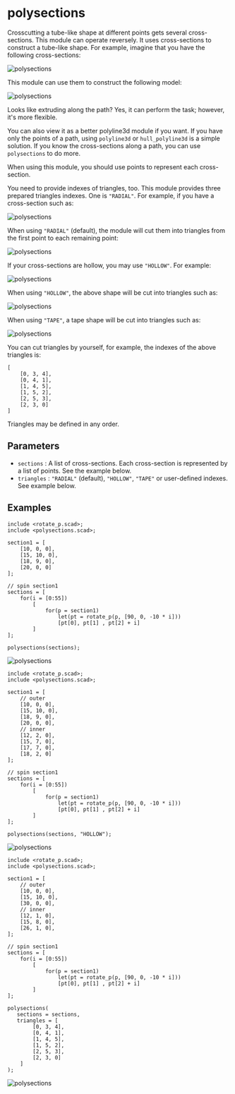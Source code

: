# polysections

Crosscutting a tube-like shape at different points gets several cross-sections. This module can operate reversely. It uses cross-sections to construct a tube-like shape. For example, imagine that you have the following cross-sections:

![polysections](images/lib-polysections-1.JPG)

This module can use them to construct the following model:

![polysections](images/lib-polysections-2.JPG)

Looks like extruding along the path? Yes, it can perform the task; however, it's more flexible. 

You can also view it as a better polyline3d module if you want. If you have only the points of a path, using `polyline3d` or `hull_polyline3d` is a simple solution. If you know the cross-sections along a path, you can use `polysections` to do more. 

When using this module, you should use points to represent each cross-section. 

You need to provide indexes of triangles, too. This module provides three prepared triangles indexes. One is `"RADIAL"`. For example, if you have a cross-section such as:

![polysections](images/lib-polysections-3.JPG)

When using `"RADIAL"` (default), the module will cut them into triangles from the first point to each remaining point:

![polysections](images/lib-polysections-4.JPG)

If your cross-sections are hollow, you may use `"HOLLOW"`. For example:

![polysections](images/lib-polysections-5.JPG)

When using `"HOLLOW"`, the above shape will be cut into triangles such as:

![polysections](images/lib-polysections-6.JPG)

When using `"TAPE"`, a tape shape will be cut into triangles such as:

![polysections](images/lib-polysections-10.JPG)

You can cut triangles by yourself, for example, the indexes of the above triangles is:

    [
        [0, 3, 4],
        [0, 4, 1],
        [1, 4, 5],
        [1, 5, 2],
        [2, 5, 3],
        [2, 3, 0]
    ]

Triangles may be defined in any order.

## Parameters

- `sections` : A list of cross-sections. Each cross-section is represented by a list of points. See the example below.
- `triangles` : `"RADIAL"` (default), `"HOLLOW"`, `"TAPE"` or user-defined indexes. See example below.

## Examples

	include <rotate_p.scad>;
	include <polysections.scad>;
	
	section1 = [
	    [10, 0, 0],
	    [15, 10, 0],
	    [18, 9, 0],
	    [20, 0, 0]
	];
	
	// spin section1
	sections = [
	    for(i = [0:55]) 
	        [
	            for(p = section1)
	                let(pt = rotate_p(p, [90, 0, -10 * i]))
	                [pt[0], pt[1] , pt[2] + i]
	        ]
	];
	    
	polysections(sections);

![polysections](images/lib-polysections-7.JPG)

	include <rotate_p.scad>;
	include <polysections.scad>;
	
	section1 = [
	    // outer
	    [10, 0, 0],
	    [15, 10, 0],
	    [18, 9, 0],
	    [20, 0, 0],
	    // inner
	    [12, 2, 0],
	    [15, 7, 0],
	    [17, 7, 0],
	    [18, 2, 0]
	];
	
	// spin section1
	sections = [
	    for(i = [0:55]) 
	        [
	            for(p = section1)
	                let(pt = rotate_p(p, [90, 0, -10 * i]))
	                [pt[0], pt[1] , pt[2] + i]
	        ]
	];
	    
	polysections(sections, "HOLLOW");

![polysections](images/lib-polysections-8.JPG)

	include <rotate_p.scad>;
	include <polysections.scad>;
	
	section1 = [
	    // outer
	    [10, 0, 0],
	    [15, 10, 0],
	    [30, 0, 0],
	    // inner
	    [12, 1, 0],
	    [15, 8, 0],
	    [26, 1, 0],        
	];
	
	// spin section1
	sections = [
	    for(i = [0:55]) 
	        [
	            for(p = section1)
	                let(pt = rotate_p(p, [90, 0, -10 * i]))
	                [pt[0], pt[1] , pt[2] + i]
	        ]
	];
	    
	polysections(
	   sections = sections, 
	   triangles = [
	        [0, 3, 4],
	        [0, 4, 1],
	        [1, 4, 5],
	        [1, 5, 2],
	        [2, 5, 3],
	        [2, 3, 0]
	    ]
	);

![polysections](images/lib-polysections-9.JPG)




